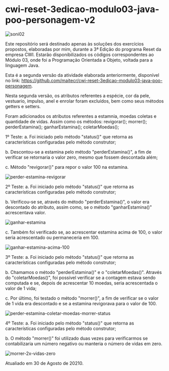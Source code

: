 # cwi-reset-3edicao-modulo03-java-poo-personagem-v2

![soni02](https://user-images.githubusercontent.com/81782090/131369265-e9426400-6aed-4c4d-b967-fb2eb8bd6cc1.jpg)


Este repositório será destinado apenas às soluções dos exercícios propostos, elaboradas por mim, durante a 3ª Edição do programa Reset da empresa CWI. Estarão disponibilizados os códigos correspondentes ao Módulo 03, onde foi a Programação Orientada a Objeto, voltada para a linguagem Java.

Esta é a segunda versão da atividade elaborada anteriormente, disponível no link: https://github.com/maitecr/cwi-reset-3edicao-modulo03-java-poo-personagem. 

Nesta segunda versão, os atributos referentes a espécie, cor da pele, vestuario, impulso, anel e enrolar foram excluídos, bem como seus métodos getters e setters.

Foram adicionados os atributos referentes a estamnia, moedas coletas e quantidade de vidas.
Assim como os métodos:
revigorar();
morrer();
perderEstamina();
ganharEstamina();
coletarMoedas();

1º Teste:
a. Foi iniciado pelo método "status()" que retorna as características configuradas pelo método construtor;

b. Descontou-se a estamina pelo método "perderEstamina()", a fim de verificar se retornaria o valor zero, mesmo que fossem descontada além;

c. Método "revigorar()" para repor o valor 100 na estamina.

![perder-estamina-revigorar](https://user-images.githubusercontent.com/81782090/131367460-603ddd0c-46e6-4f37-80cc-112605792e5a.jpg)


2º Teste:
a. Foi iniciado pelo método "status()" que retorna as características configuradas pelo método construtor;

b. Verificou-se se, através do método "perderEstamina()", o valor era descontado do atributo, assim como, se o método "ganharEstamina()" acrescentava valor.

![ganhar-estamina](https://user-images.githubusercontent.com/81782090/131367789-9a785f78-0869-4511-9930-95938c3bf2ee.jpg)

c. Também foi verificado se, ao acrescentar estamina acima de 100, o valor seria acrescentado ou permaneceria em 100.

![ganhar-estamina-acima-100](https://user-images.githubusercontent.com/81782090/131368048-be27f365-0fa0-41aa-ab05-92e69a3cc9ee.jpg)

3º Teste:
a. Foi iniciado pelo método "status()" que retorna as características configuradas pelo método construtor;

b. Chamamos o método "perderEstamina()" e o "coletarMoedas()". Através do "coletarMoedas()", foi possível verificar se a contagem estava sendo computada e se, depois de acrescentar 10 moedas, seria acrescentada o valor de 1 vida;

c. Por último, foi testado o método "morrer()", a fim de verificar se o valor de 1 vida era descontado e se a estamina revigorava para o valor de 100.

![perder-estamina-coletar-moedas-morrer-status](https://user-images.githubusercontent.com/81782090/131368700-d103eac6-b81c-4fe1-a1bb-3e9f79aa1206.jpg)


4º Teste:
a. Foi iniciado pelo método "status()" que retorna as características configuradas pelo método construtor;

b. O método "morrer()" foi utilizado duas vezes para verificarmos se contabilizaria um número negativo ou manteria o número de vidas em zero.

![morrer-2x-vidas-zero](https://user-images.githubusercontent.com/81782090/131369096-4c59e80c-5d4e-4d58-8d1c-4ac3e0d0e328.jpg)


Atualiado em 30 de Agosto de 20210.

